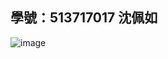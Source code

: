 ## 學號：513717017 沈佩如

![image](https://github.com/user-attachments/assets/a0e36230-ebd7-4409-b36e-bb6aaf46aaec)
